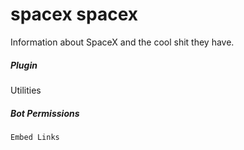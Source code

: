 # spacex spacex 

Information about SpaceX and the cool shit they have.
			

##### Plugin
Utilities


##### Bot Permissions
`Embed Links`